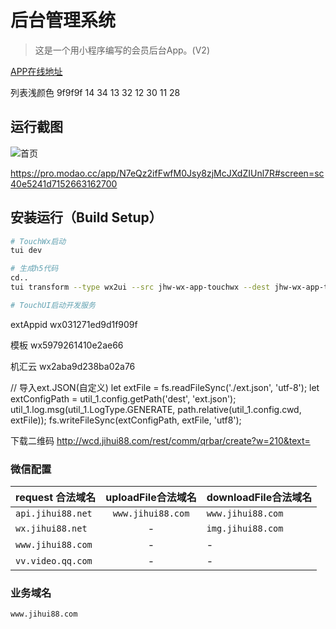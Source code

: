 # 后台管理系统

> 这是一个用小程序编写的会员后台App。(V2)

[APP在线地址](http://app.jihui88.com)


列表浅颜色 9f9f9f
14  34
13  32
12  30
11  28

## 运行截图
![首页](https://pro.modao.cc/uploads3/images/2035/20353737/artboard_1526632447.png)

https://pro.modao.cc/app/N7eQz2ifFwfM0Jsy8zjMcJXdZIUnl7R#screen=sc40e5241d7152663162700

## 安装运行（Build Setup）

``` bash
# TouchWx启动
tui dev

# 生成h5代码
cd..
tui transform --type wx2ui --src jhw-wx-app-touchwx --dest jhw-wx-app-touchui

# TouchUI启动开发服务

```

<!--
<ui-col border-right align="center" vertical-align="middle">
  <navigator target="miniProgram" open-type="navigate" app-id="wx860be22a8b03bbd9"
  path="pages/index/index" extra-data="{{extra}}" version="release" style="width:100%;height:100%;flex-direction:column;justify-content:center;display:flex;">
    <view class="image images"><i class="iconfont icon-chanpin"></i></view>
    <view class="label">机汇网所有产品</view>
  </navigator>
</ui-col>
-->
extAppid  wx031271ed9d1f909f

模板    wx5979261410e2ae66

机汇云  wx2aba9d238ba02a76


// 导入ext.JSON(自定义)
let extFile = fs.readFileSync('./ext.json', 'utf-8');
let extConfigPath = util_1.config.getPath('dest', 'ext.json');
util_1.log.msg(util_1.LogType.GENERATE, path.relative(util_1.config.cwd, extFile));
fs.writeFileSync(extConfigPath, extFile, 'utf8');

下载二维码  http://wcd.jihui88.com/rest/comm/qrbar/create?w=210&text=

### 微信配置

| request 合法域名 | uploadFile合法域名 | downloadFile合法域名 |
| --- | :---: | --- |
| `api.jihui88.net` | `www.jihui88.com` | `www.jihui88.com` |
| `wx.jihui88.net` | - | `img.jihui88.com` |
| `www.jihui88.com` | - | - |
| `vv.video.qq.com` | - | - |

### 业务域名

`www.jihui88.com`
